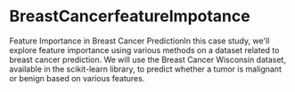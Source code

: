 # BreastCancerfeatureImpotance
Feature Importance in Breast Cancer PredictionIn this case study, we'll explore feature importance using various methods on a dataset related to breast cancer prediction. We will use the Breast Cancer Wisconsin dataset, available in the scikit-learn library, to predict whether a tumor is malignant or benign based on various features.
